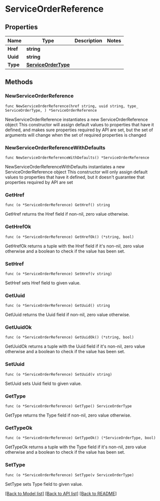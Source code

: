 # ServiceOrderReference

## Properties

Name | Type | Description | Notes
------------ | ------------- | ------------- | -------------
**Href** | **string** |  | 
**Uuid** | **string** |  | 
**Type** | [**ServiceOrderType**](ServiceOrderType.md) |  | 

## Methods

### NewServiceOrderReference

`func NewServiceOrderReference(href string, uuid string, type_ ServiceOrderType, ) *ServiceOrderReference`

NewServiceOrderReference instantiates a new ServiceOrderReference object
This constructor will assign default values to properties that have it defined,
and makes sure properties required by API are set, but the set of arguments
will change when the set of required properties is changed

### NewServiceOrderReferenceWithDefaults

`func NewServiceOrderReferenceWithDefaults() *ServiceOrderReference`

NewServiceOrderReferenceWithDefaults instantiates a new ServiceOrderReference object
This constructor will only assign default values to properties that have it defined,
but it doesn't guarantee that properties required by API are set

### GetHref

`func (o *ServiceOrderReference) GetHref() string`

GetHref returns the Href field if non-nil, zero value otherwise.

### GetHrefOk

`func (o *ServiceOrderReference) GetHrefOk() (*string, bool)`

GetHrefOk returns a tuple with the Href field if it's non-nil, zero value otherwise
and a boolean to check if the value has been set.

### SetHref

`func (o *ServiceOrderReference) SetHref(v string)`

SetHref sets Href field to given value.


### GetUuid

`func (o *ServiceOrderReference) GetUuid() string`

GetUuid returns the Uuid field if non-nil, zero value otherwise.

### GetUuidOk

`func (o *ServiceOrderReference) GetUuidOk() (*string, bool)`

GetUuidOk returns a tuple with the Uuid field if it's non-nil, zero value otherwise
and a boolean to check if the value has been set.

### SetUuid

`func (o *ServiceOrderReference) SetUuid(v string)`

SetUuid sets Uuid field to given value.


### GetType

`func (o *ServiceOrderReference) GetType() ServiceOrderType`

GetType returns the Type field if non-nil, zero value otherwise.

### GetTypeOk

`func (o *ServiceOrderReference) GetTypeOk() (*ServiceOrderType, bool)`

GetTypeOk returns a tuple with the Type field if it's non-nil, zero value otherwise
and a boolean to check if the value has been set.

### SetType

`func (o *ServiceOrderReference) SetType(v ServiceOrderType)`

SetType sets Type field to given value.



[[Back to Model list]](../README.md#documentation-for-models) [[Back to API list]](../README.md#documentation-for-api-endpoints) [[Back to README]](../README.md)


